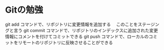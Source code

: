 # Gitの勉強


git add コマンドで、リポジトリに変更情報を追加する
　このことをステージングと言う
git commit コマンドで、リポジトリのインデックスに追加された変更情報にコメントを付けてコミットできる
git push コマンドで、ローカルのコミットをリモートのリポジトリに反映させることができる